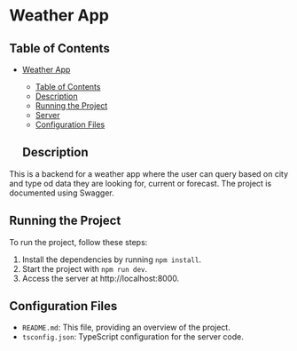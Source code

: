 # Weather App 

## Table of Contents

- [Weather App](#weather-app)
  - [Table of Contents](#table-of-contents)
  - [Description](#description)
  - [Running the Project](#running-the-project)
  - [Server](#server)
  - [Configuration Files](#configuration-files)

  ## Description 

This is a backend for a weather app where the user can query based on city and type od data they are looking for, current or forecast.
The project is documented using Swagger.   

## Running the Project

To run the project, follow these steps:

1. Install the dependencies by running `npm install`.
2. Start the project with `npm run dev`.
3. Access the server at http://localhost:8000.

## Configuration Files

- `README.md`: This file, providing an overview of the project.
- `tsconfig.json`: TypeScript configuration for the server code.